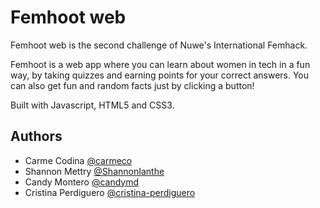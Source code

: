 # Femhoot web
Femhoot web is the second challenge of Nuwe's International Femhack.

Femhoot is a web app where you can learn about women in tech in a fun way, by taking quizzes and earning points for your correct answers. You can also get fun and random facts just by clicking a button!

Built with Javascript, HTML5 and CSS3.


## Authors
- Carme Codina [@carmeco](https://github.com/carmeco)
- Shannon Mettry [@ShannonIanthe](https://github.com/ShannonIanthe)
- Candy Montero [@candymd](https://github.com/candymd)
- Cristina Perdiguero [@cristina-perdiguero](https://github.com/cristina-perdiguero)


